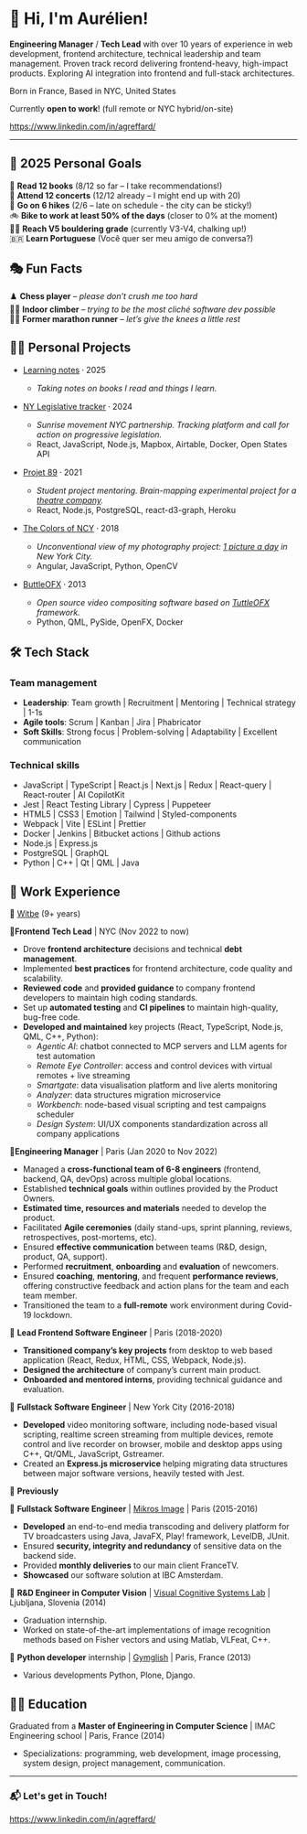 # 👋 Hi, I'm Aurélien!


**Engineering Manager** / **Tech Lead** with over 10 years of experience in web development, frontend architecture, technical leadership and team management.
Proven track record delivering frontend-heavy, high-impact products.
Exploring AI integration into frontend and full-stack architectures.


Born in France, Based in NYC, United States

Currently **open to work**! (full remote or NYC hybrid/on-site)

https://www.linkedin.com/in/agreffard/

---


## 🎯 2025 Personal Goals
📖 **Read 12 books** (8/12 so far – I take recommendations!)  
🎸 **Attend 12 concerts** (12/12 already – I might end up with 20)  
🥾 **Go on 6 hikes** (2/6 – late on schedule - the city can be sticky!)  
🚲 **Bike to work at least 50% of the days** (closer to 0% at the moment)  
🧗‍♂️ **Reach V5 bouldering grade** (currently V3-V4, chalking up!)  
🇧🇷 **Learn Portuguese** (Você quer ser meu amigo de conversa?)  


## 🎭 Fun Facts

♟️ **Chess player** – _please don’t crush me too hard_  
🧗‍♂️ **Indoor climber** – _trying to be the most cliché software dev possible_  
🏃‍♂️ **Former marathon runner** – _let’s give the knees a little rest_  


## 🧑‍💻 Personal Projects

- [Learning notes](https://github.com/agreffard/learning-notes/) ⸱ 2025
    -  _Taking notes on books I read and things I learn._

- [NY Legislative tracker](https://github.com/sunrisemvmtnyc/legislation-tracker) ⸱ 2024
    -  _Sunrise movement NYC partnership. Tracking platform and call for action on progressive legislation._
    -  React, JavaScript, Node.js, Mapbox, Airtable, Docker, Open States API

- [Projet 89](https://github.com/ciesanslanommer/Projet89) ⸱ 2021
    - _Student project mentoring. Brain-mapping experimental project for a [theatre company](https://www.compagniesanslanommer.com/projet-89)._
    - React, Node.js, PostgreSQL, react-d3-graph, Heroku

- [The Colors of NCY](https://github.com/agreffard/thecolorsofnewyorkcity) ⸱ 2018
    - _Unconventional view of my photography project: [1 picture a day](https://agreffard.github.io/thecolorsofnewyorkcity/) in New York City._
    - Angular, JavaScript, Python, OpenCV

- [ButtleOFX](https://github.com/buttleofx/ButtleOFX) ⸱ 2013
    - _Open source video compositing software based on [TuttleOFX](https://github.com/tuttleofx/TuttleOFX?tab=readme-ov-file#tuttleofx) framework._
    - Python, QML, PySide, OpenFX, Docker


## 🛠️ Tech Stack

### Team management
- **Leadership**: Team growth | Recruitment | Mentoring | Technical strategy | 1-1s
- **Agile tools**: Scrum | Kanban | Jira | Phabricator
- **Soft Skills**: Strong focus | Problem-solving | Adaptability | Excellent communication

### Technical skills
- JavaScript | TypeScript | React.js | Next.js | Redux | React-query | React-router | AI CopilotKit
- Jest | React Testing Library | Cypress | Puppeteer
- HTML5 | CSS3 | Emotion | Tailwind | Styled-components
- Webpack | Vite | ESLint | Prettier
- Docker | Jenkins | Bitbucket actions | Github actions
- Node.js | Express.js
- PostgreSQL | GraphQL
- Python | C++ | Qt | QML | Java

## 💼 Work Experience
📌 [Witbe](https://www.witbe.net/) (9+ years)

🔹**Frontend Tech Lead** | NYC (Nov 2022 to now)
- Drove **frontend architecture** decisions and technical **debt management**.
- Implemented **best practices** for frontend architecture, code quality and scalability.
- **Reviewed code** and **provided guidance** to company frontend developers to maintain high coding standards.
- Set up **automated testing** and **CI pipelines** to maintain high-quality, bug-free code.
- **Developed and maintained** key projects (React, TypeScript, Node.js, QML, C++, Python):
    - _Agentic AI_: chatbot connected to MCP servers and LLM agents for test automation
    - _Remote Eye Controller_: access and control devices with virtual remotes + live streaming
    - _Smartgate_: data visualisation platform and live alerts monitoring
    - _Analyzer_: data structures migration microservice
    - _Workbench_: node-based visual scripting and test campaigns scheduler
    - _Design System_: UI/UX components standardization across all company applications

🔹**Engineering Manager** | Paris (Jan 2020 to Nov 2022)
- Managed a **cross-functional team of 6-8 engineers** (frontend, backend, QA, devOps) across multiple global locations.
- Established **technical goals** within outlines provided by the Product Owners.
- **Estimated time, resources and materials** needed to develop the product.
- Facilitated **Agile ceremonies** (daily stand-ups, sprint planning, reviews, retrospectives, post-mortems, etc).
- Ensured **effective communication** between teams (R&D, design, product, QA, support).
- Performed **recruitment**, **onboarding** and **evaluation** of newcomers.
- Ensured **coaching**, **mentoring**, and frequent **performance reviews**, offering constructive feedback and action plans for the team and each team member.
- Transitioned the team to a **full-remote** work environment during Covid-19 lockdown.

🔹 **Lead Frontend Software Engineer** | Paris (2018-2020)
- **Transitioned company’s key projects** from desktop to web based application (React, Redux, HTML, CSS, Webpack, Node.js).
- **Designed the architecture** of company’s current main product.
- **Onboarded and mentored interns**, providing technical guidance and evaluation.

🔹 **Fullstack Software Engineer** | New York City (2016-2018)
- **Developed** video monitoring software, including node-based visual scripting, realtime screen streaming from multiple devices, remote control and live recorder on browser, mobile and desktop apps using C++, Qt/QML, JavaScript, Gstreamer.
- Created an **Express.js microservice** helping migrating data structures between major software versions, heavily tested with Jest.

📌 **Previously**

🔹 **Fullstack Software Engineer** | [Mikros Image](https://www.mpcvfx.com/en/technology/) | Paris (2015-2016)
- **Developed** an end-to-end media transcoding and delivery platform for TV broadcasters using Java, JavaFX, Play! framework, LevelDB, JUnit.
- Ensured **security, integrity and redundancy** of sensitive data on the backend side.
- Provided **monthly deliveries** to our main client FranceTV.
- **Showcased** our software solution at IBC Amsterdam.

🔹 **R&D Engineer in Computer Vision** | [Visual Cognitive Systems Lab](https://www.vicos.si/) | Ljubljana, Slovenia (2014)
- Graduation internship.
- Worked on state-of-the-art implementations of image recognition methods based on Fisher vectors and using Matlab, VLFeat, C++.

🔹 **Python developer** internship | [Gymglish](https://www.gymglish.com/en) | Paris, France (2013)
- Various developments Python, Plone, Django.


## 👨‍🎓 Education

Graduated from a **Master of Engineering in Computer Science** | IMAC Engineering school | Paris, France (2014)
- Specializations: programming, web development, image processing, system design, project management, communication.

---

### 📬 Let's get in Touch!
https://www.linkedin.com/in/agreffard/